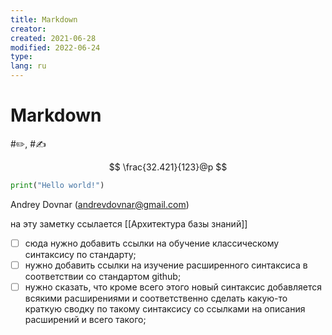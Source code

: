 ```yaml
---
title: Markdown
creator: 
created: 2021-06-28
modified: 2022-06-24
type: 
lang: ru
---
```

# Markdown
 #✏️, #✍️

$$
\frac{32.421}{123}@p
$$

```python
print("Hello world!")
```

Andrey Dovnar (andrevdovnar@gmail.com)

на эту заметку ссылается [[Архитектура базы знаний]]

- [ ] сюда нужно добавить ссылки на обучение классическому синтаксису по стандарту;
- [ ] нужно добавить ссылки на изучение расширенного синтаксиса в соответствии со стандартом github;
- [ ] нужно сказать, что кроме всего этого новый синтаксис добавляется всякими расширениями и соответственно сделать какую-то краткую сводку по такому синтаксису со ссылками на описания расширений и всего такого;
